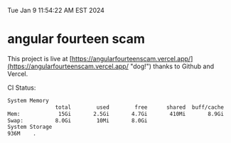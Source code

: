 Tue Jan  9 11:54:22 AM EST 2024

# angular fourteen scam


This project is live at [https://angularfourteenscam.vercel.app/](https://angularfourteenscam.vercel.app/ "dog!") thanks to Github and Vercel.

CI Status: 

```bash
System Memory
               total        used        free      shared  buff/cache   available
Mem:            15Gi       2.5Gi       4.7Gi       410Mi       8.9Gi        12Gi
Swap:          8.0Gi        10Mi       8.0Gi
System Storage
936M	.
```
